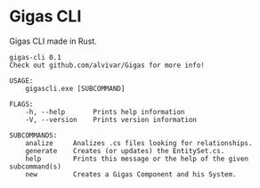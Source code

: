 # Gigas CLI

Gigas CLI made in Rust.

    gigas-cli 0.1
    Check out github.com/alvivar/Gigas for more info!

    USAGE:
        gigascli.exe [SUBCOMMAND]

    FLAGS:
        -h, --help       Prints help information
        -V, --version    Prints version information

    SUBCOMMANDS:
        analize     Analizes .cs files looking for relationships.
        generate    Creates (or updates) the EntitySet.cs.
        help        Prints this message or the help of the given subcommand(s)
        new         Creates a Gigas Component and his System.
